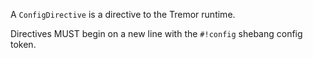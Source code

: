 A `ConfigDirective` is a directive to the Tremor runtime.

Directives MUST begin on a new line with the `#!config` shebang  config token.

